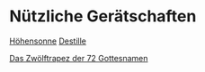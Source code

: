 # Nützliche Gerätschaften
[Höhensonne](Höhensonne.md)
[Destille](Destille.md)

[Das Zwölftrapez der 72 Gottesnamen](__Attachments/Zwölftrapez%20der%2072%20Gottesnamen.pdf)